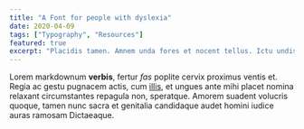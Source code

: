 ```yaml
---
title: "A Font for people with dyslexia"
date: 2020-04-09
tags: ["Typography", "Resources"]
featured: true
excerpt: "Placidis tamen. Amnem unda fores et nocent tellus. Ictu undis offensi nostra nempe dextra quod, illa causa expositum, dat."
---
```


Lorem markdownum **verbis**, fertur _fas_ poplite cervix proximus ventis et. Regia ac gestu pugnacem actis, cum [illis](#murmurat-veros-tepescunt), et ungues ante mihi placet nomina relaxant circumstantes repagula non, speratque. Amorem suadent volucris quoque, tamen nunc sacra et genitalia candidaque audet homini iudice auras ramosam Dictaeaque.
